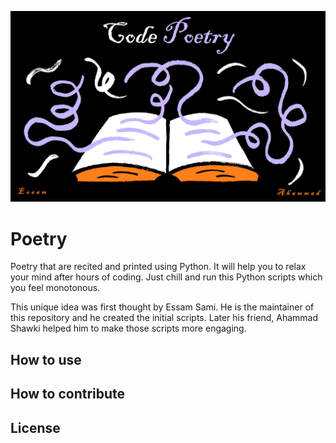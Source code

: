 ![poster](poster.png)
# Poetry
Poetry that are recited and printed using Python. It will help you to relax your mind after hours of coding. Just chill and run this Python scripts which you feel monotonous.

This unique idea was first thought by Essam Sami. He is the maintainer of this repository and he created the initial scripts. Later his friend, Ahammad Shawki helped him to make those scripts more engaging.

## How to use
## How to contribute
## License
